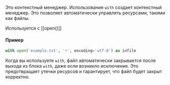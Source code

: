 Это контекстный менеджер. Использование `with` создает контекстный менеджер. Это позволяет автоматически управлять ресурсами, такими как файлы.

Используется с [[open()]]

#### Пример

```Python
with open('example.txt', 'r', encoding='utf-8') as infile
```

Когда вы используете `with`, файл автоматически закрывается после выхода из блока `with`, даже если возникло исключение. Это предотвращает утечки ресурсов и гарантирует, что файл будет закрыт корректно.